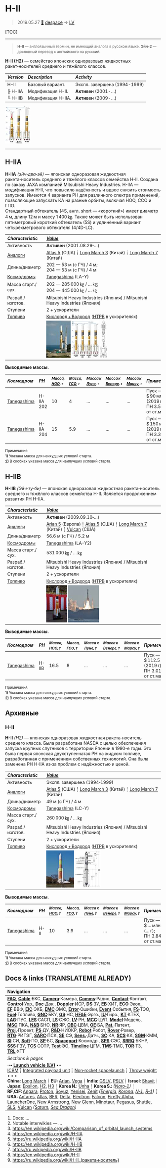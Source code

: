 # H-II
> 2019.05.27 [🚀](../index/index.md) [despace](index.md) → [LV](lv.md)

[TOC]

---

> <small>**H-II** — англоязычный термин, не имеющий аналога в русском языке. **Эйч‑2** — дословный перевод с английского на русский.</small>

**H-II (H2)** — семейство японских одноразовых жидкостных ракет‑носителей среднего и тяжёлого классов.

|*Version*|*Description*|*Activity*|
|:--|:--|:--|
|H-II|Базовый вариант.|Экспл. завершена (1994 ‑ 1999)|
|╟ H-IIA|Модификация H-II.|**Активен** (2001 ‑ …)|
|╙ H-IIB|Модификация H-IIA.|**Активен** (2009 ‑ …)|

[![](f/lv/h/h2_family_thumb.jpg)](f/lv/h/h2_family.png)



---

<p style="page-break-after:always"> </p>

## H-IIA
**H-IIA** *(эйч‑два‑эй)* — японская одноразовая жидкостная ракета‑носитель среднего и тяжёлого классов семейства H-II. Создана по заказу JAXA компанией Mitsubishi Heavy Industries. H-IIA — модификация H-II, что повысило надёжность и вдвое снизить стоимость запусков. Имеются 4 варианта РН для различного спектра применений, позволяющие запускать КА на разные орбиты, включая НОО, ССО и ГПО.  
Стандартный обтекатель (4S, англ. short — «короткий») имеет диаметр 4 м, длину 12 м и массу 1 400 ㎏. Также может быть использован пятиметровый короткий обтекатель (5S) и удлинённый вариант четырёхметрового обтекателя (4/4D-LC).

|*Characteristic*|*[Value](si.md)*|
|:--|:--|
|Активность|**Активен** (2001.08.29‑…)|
|[Аналоги](analogue.md)|[Atlas 5](atlas.md) (США) ┊ [Long March 3](long_march.md) (Китай) ┊ [Long March 7](long_march.md) (Китай)|
|Длина/диаметр|202 — 53 м (с ГЧ) / 4 м;<br> 204 — 53 м (с ГЧ) / 4 м|
|[Космодромы](spaceport.md)|[Tanegashima](tanegashima.md) (LA-Y)|
|Масса старт./сух.|202 — 285 000 ㎏ / … ㎏;<br> 204 — 445 000 ㎏ / … ㎏|
|Разраб./изготов.|Mitsubishi Heavy Industries (Япония) / Mitsubishi Heavy Industries (Япония)|
|Ступени|2 + ускорители|
|[Топливо](fuel.md)|[Кислород + Водород](o_plus.md) ([HTPB](htpb.md) в ускорителях)|
| |[![](f/lv/h/h2a_2014_thumb.jpg)](f/lv/h/h2a_2014.jpg) [![](f/lv/h/h2a_family_thumb.jpg)](f/lv/h/h2a_family.png) [![](f/lv/h/h2a_lv_thumb.jpg)](f/lv/h/h2a_lv.png)|

**Выводимые массы.**

|*Космодром*|*РН*|<small>*Масса,<br> [НОО](nnb.md), т*</small>|<small>*Масса,<br> [ГСО](nnb.md), т*</small>|<small>*Масса к<br> [Луне](moon.md), т*</small>|<small>*Масса к<br> [Венере](venus.md), т*</small>|<small>*Масса к<br> [Марсу](mars.md), т*</small>|*Примечания*|
|:--|:--|:--|:--|:--|:--|:--|:--|
|[Tanegashima](tanegashima.md)|H-IIA 202|10|4|…|…|…|Пуск — $ 90 млн (2019 г);<br> ПН 3.50 % от ст.массы|
|[Tanegashima](tanegashima.md)|H-IIA 204|15|5.9|…|…|…|Пуск — $ 150 млн (2019 г);<br> ПН 3.37 % от ст.массы|

<small>Примечания:<br> **1)** Указана масса для наихудших условий старта.<br> **2)** В скобках указана масса для наилучших условий старта.</small>



<p style="page-break-after:always"> </p>

## H-IIB
**H-IIB** *(Эйч‑ту‑би)* — японская одноразовая жидкостная ракета‑носитель среднего и тяжёлого классов семейства H-II. Является продолжением развития РН H-IIA.

|*Characteristic*|*[Value](si.md)*|
|:--|:--|
|Активность|**Активен** (2009.09.10‑…)|
|[Аналоги](analogue.md)|[Arian 5](arian.md) (Европа) ┊ [Atlas 5](atlas.md) (США) ┊ [Long March 7](long_march.md) (Китай) ┊ [Vulcan](vulcan.md) (США)|
|Длина/диаметр|56.6 м (с ГЧ) / 5.2 м|
|[Космодромы](spaceport.md)|[Tanegashima](tanegashima.md) (LA-Y2)|
|Масса старт./сух.|531 000 ㎏ / … ㎏|
|Разраб./изготов.|Mitsubishi Heavy Industries (Япония) / Mitsubishi Heavy Industries (Япония)|
|Ступени|2 + ускорители|
|[Топливо](fuel.md)|[Кислород + Водород](o_plus.md) ([HTPB](htpb.md) в ускорителях)|
| |[![](f/lv/h/h2b_model_thumb.jpg)](f/lv/h/h2b_model.jpg)  [![](f/lv/h/h2b_launch2011_thumb.jpg)](f/lv/h/h2b_launch2011.jpg)|

**Выводимые массы.**

|*Космодром*|*РН*|<small>*Масса,<br> [НОО](nnb.md), т*</small>|<small>*Масса,<br> [ГСО](nnb.md), т*</small>|<small>*Масса к<br> [Луне](moon.md), т*</small>|<small>*Масса к<br> [Венере](venus.md), т*</small>|<small>*Масса к<br> [Марсу](mars.md), т*</small>|*Примечания*|
|:--|:--|:--|:--|:--|:--|:--|:--|
|[Tanegashima](tanegashima.md)|H-IIB|16.5|8|…|…|…|Пуск — $ 112.5 млн (2019 г);<br> ПН 3.01 % от ст.массы|

<small>Примечания:<br> **1)** Указана масса для наихудших условий старта.<br> **2)** В скобках указана масса для наилучших условий старта.</small>



<p style="page-break-after:always"> </p>

## Архивные

### H-II
**H-II** *(H2)* — японская одноразовая жидкостная ракета‑носитель среднего класса. Была разработана NASDA с целью обеспечения запуска крупных спутников с территории Японии в 1990-е годы. Это была первая японская двухступенчатая РН на жидком топливе, разработанная с применением собственных технологий. Она была заменена РН H-IIA из‑за проблем с надёжностью и ценой.

|*Characteristic*|*[Value](si.md)*|
|:--|:--|
|Активность|Экспл. завершена (1994‑1999)|
|[Аналоги](analogue.md)|[Atlas 5](atlas.md) (США) ┊ [Long March 3](long_march.md) (Китай) ┊ [Long March 7](long_march.md) (Китай)|
|Длина/диаметр|49 м (с ГЧ) / 4 м|
|[Космодромы](spaceport.md)|[Tanegashima](tanegashima.md) (LC-Y)|
|Масса старт./сух.|260 000 ㎏ / … ㎏|
|Разраб./изготов.|Mitsubishi Heavy Industries (Япония) / Mitsubishi Heavy Industries (Япония)|
|Ступени|2 + ускорители|
|[Топливо](fuel.md)|[Кислород + Водород](o_plus.md) ([HTPB](htpb.md) в ускорителях)|
| |[![](f/lv/h/h2_2016_thumb.jpg)](f/lv/h/h2_2016.jpg)  [![](f/lv/h/h2_cut_view_thumb.jpg)](f/lv/h/h2_cut_view.jpg)|

**Выводимые массы.**

|*Космодром*|*РН*|<small>*Масса,<br> [НОО](nnb.md), т*</small>|<small>*Масса,<br> [ГСО](nnb.md), т*</small>|<small>*Масса к<br> [Луне](moon.md), т*</small>|<small>*Масса к<br> [Венере](venus.md), т*</small>|<small>*Масса к<br> [Марсу](mars.md), т*</small>|*Примечания*|
|:--|:--|:--|:--|:--|:--|:--|:--|
|[Tanegashima](tanegashima.md)|H-II|10|3.9|…|…|…|Пуск — $ … млн (… г);<br> ПН 3.84 % от ст.массы|

<small>Примечания:<br> **1)** Указана масса для наихудших условий старта.<br> **2)** В скобках указана масса для наилучших условий старта.</small>



<p style="page-break-after:always"> </p>

## Docs & links (TRANSLATEME ALREADY)
|Navigation|
|:--|
|**[FAQ](faq.md)**, **[Cable](cable.md)**·БКС, **[Camera](cam.md)**·Камера, **[Comms](comms.md)**·Радио, **[Contact](contact.md)**·Контакт, **[Control](control.md)**·Упр., **[Doc](doc.md)**·Док., **[Doppler](doppler.md)**·ИСР, **[DS](ds.md)**·ЗУ, **[EB](eb.md)**·ХИТ, **[ECO](ecology.md)**·Экол., **[EF](ef.md)**·ВВФ, **[ElC](elc.md)**·ЭКБ, **[EMC](emc.md)**·ЭМС, **[Error](error.md)**·Ошибки, **[Event](event.md)**·События, **[FS](fs.md)**·ТЭО, **[Fuel](fuel.md)**·Топливо, **[GNC](gnc.md)**·БКУ, **[GS](scs.md)**·НС, **[HF&E](hfe.md)**·Эрго., **[IU](iu.md)**·Гиро., **[KT](kt.md)**·КТЕХ, **[LAG](lag.md)**·ПУC, **[LES](les.md)**·САСП, **[LS](ls.md)**·СЖО, **[LV](lv.md)**·РН, **[MCC](mcc.md)**·ЦУП, **[Model](model.md)**·Модель, **[MSC](sc.md)**·ПКА, **[N&B](nnb.md)**·БНО, **[NR](nr.md)**·ЯР, **[OBC](obc.md)**·ЦВМ, **[OE](oe.md)**·БА, **[Pat.](патент.md)**·Патент, **[Proj.](project.md)**·Проект, **[PS](ps.md)**·ДУ, **[R&D](rnd.md)**·НИОКР, **[Robot](robotics.md)**·Робот, **[Rover](rover.md)**·Ровер, **[RTG](rtg.md)**·РИТЭГ, **[SARC](sarc.md)**·ПСК, **[SE](se.md)**·СЭ, **[Sens.](sensor.md)**·Датч., **[SC](sc.md)**·КА, **[SCS](scs.md)**·КК, **[SGM](sgm.md)**·КММ, **[SI](si.md)**·СИ, **[Soft](soft.md)**·ПО, **[SP](sp.md)**·БС, **[Spaceport](spaceport.md)**·Космодр., **[SPS](sps.md)**·СЭС, **[SRRQ](srrq.md)**·БКНР, **[SSS](sss.md)**·ГЗУ, **[TCS](tcs.md)**·СОТР, **[Test](test.md)**·ЭО, **[Timeline](timeline.md)**·ЦГМ, **[TMS](tms.md)**·ТМС, **[TOR](tor.md)**·ТЗ, **[TRL](trl.md)**·УГТ|
|*Sections & pages*|
|**··• [Launch vehicle (LV)](lv.md) •··**<br> [ICBM](icbm.md) ┊ [Integrated payload unit](lv.md) ┊ [Non‑rocket spacelaunch](nrs.md) ┊ [Throw weight](throw_weight.md)<br>• • •<br> **China:** [Long March](long_march.md) ┊ **EU:** [Arian](arian.md), [Vega](vega.md) ┊ **India:** [GSLV](gslv.md), [PSLV](pslv.md) ┊ **Israel:** [Shavit](shavit.md) ┊ **Japan:** [Epsilon](epsilon.md), [H2](h2.md), [H3](h3.md) ┊ **Korea N.:** [Unha](unha.md) ┊ **Korea S.:** *([Naro‑1](naro_1.md))* ┊ **RF,CIF:** [Angara](angara.md), [Proton](proton.md), [Soyuz](soyuz.md), [Yenisei](yenisei.md), [Zenit](zenit.md) *([Energia](energia.md), [Korona](korona.md), [N‑1](n_1.md), [R‑1](r_7.md))* ┊ **USA:** [Antares](antares.md), [Atlas](atlas.md), [BFR](bfr.md), [Delta](delta.md), [Electron](electron.md), [Falcon](falcon.md), [Firefly Alpha](firefly_alpha.md), [LauncherOne](launcherone.md), [New Armstrong](new_armstrong.md), [New Glenn](new_glenn.md), [Minotaur](minotaur.md), [Pegasus](pegasus.md), [Shuttle](shuttle.md), [SLS](sls.md), [Vulcan](vulcan.md) *([Saturn](saturn_lv.md), [Sea Dragon](sea_dragon.md))*|

   1. Docs: …
   1. Notable interwikies — …
   1. <https://en.wikipedia.org/wiki/Comparison_of_orbital_launch_systems>
   1. <https://en.wikipedia.org/wiki/H-IIA>
   1. <https://ru.wikipedia.org/wiki/H-IIA>
   1. <https://en.wikipedia.org/wiki/H-IIB>
   1. <https://ru.wikipedia.org/wiki/H-IIB>
   1. <https://en.wikipedia.org/wiki/H-II>
   1. <https://ru.wikipedia.org/wiki/H-II_(ракета‑носитель)>

